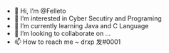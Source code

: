 - 👋 Hi, I’m @Felleto
- 👀 I’m interested in Cyber Secutiry and Programing 
- 🌱 I’m currently learning Java and C Language
- 💞️ I’m looking to collaborate on ...
- 📫 How to reach me ~ drxp  发#0001

<!---
Felleto/Felleto is a ✨ special ✨ repository because its `README.md` (this file) appears on your GitHub profile.
You can click the Preview link to take a look at your changes.
--->
